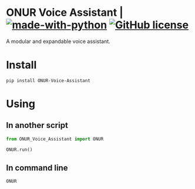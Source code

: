 # ONUR Voice Assistant | [![made-with-python](https://img.shields.io/badge/Made%20with-Python-1f425f.svg)](https://www.python.org/) [![GitHub license](https://img.shields.io/github/license/onuratakan/ONUR_Voice_Assistant)](https://github.com/onuratakan/ONUR_Voice_Assistant/blob/master/LICENSE)
A modular and expandable voice assistant.
# Install
```
pip install ONUR-Voice-Assistant
```
# Using
## In another script
```python
from ONUR_Voice_Assistant import ONUR

ONUR.run()
```
## In command line
```console
ONUR
```